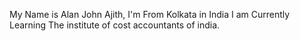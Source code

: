 My Name is Alan John Ajith, I'm From Kolkata in India
I am Currently Learning The institute of cost accountants of india.

<!---
alan-john0/alan-john0 is a ✨ special ✨ repository because its `README.md` (this file) appears on your GitHub profile.
You can click the Preview link to take a look at your changes.
--->
